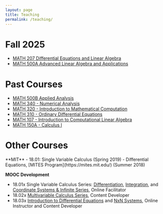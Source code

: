 ```yaml
---
layout: page
title: Teaching
permalink: /teaching/
---
```

# Fall 2025
<ul>
  <li><a href="https://catalog.fullerton.edu/preview_course_nopop.php?catoid=80&coid=541338">MATH 207 Differential Equations and Linear Algebra</a></li>
  <li><a href="https://catalog.fullerton.edu/preview_course_nopop.php?catoid=80&coid=541338">MATH 500A Advanced Linear Algebra and Applications</a></li>
</ul>
<h1>Past Courses</h1>
<ul>
  <li><a href="https://catalog.fullerton.edu/preview_course_nopop.php?catoid=95&coid=596661">MATH 500B Applied Analysis</a></li>
  <li><a href="https://catalog.fullerton.edu/preview_course_nopop.php?catoid=75&coid=518572">MATH 340 - Numerical Analysis</a></li>
  <li><a href="https://catalog.fullerton.edu/preview_course_nopop.php?catoid=70&coid=494089">MATH 320 - Introduction to Mathematical Computation</a></li>
  <li><a href="https://catalog.fullerton.edu/preview_course_nopop.php?catoid=95&coid=596633&print">MATH 310 - Ordinary Differential Equations</a></li>
  <li><a href="https://catalog.fullerton.edu/preview_course_nopop.php?catoid=80&coid=541336">MATH 107 - Introduction to Computational Linear Algebra</a></li>
  <li><a href="https://catalog.fullerton.edu/preview_course_nopop.php?catoid=80&coid=539101">MATH 150A - Calculus I</a></li>
</ul>
<h1>Other Courses</h1>
**MIT**
- 18.01: Single Variable Calculus (Spring 2019)
- Differential Equations, [MITES Program](https://mites.mit.edu/) (Summer 2018)

**MOOC Development**
- 18.01x Single Variable Calculus Series: [Differentiation](https://mitxonline.mit.edu/courses/course-v1:MITxT+18.01.1x/), [Integration](https://mitxonline.mit.edu/courses/course-v1:MITxT+18.01.2x/), and [Coordinate Systems & Infinite Series](https://mitxonline.mit.edu/courses/course-v1:MITxT+18.01.3x/), Online Facilitator
- 18.02x [Multivariable Calculus Series](https://mitxonline.mit.edu/courses/course-v1:MITxT+18.02.1x/), Content Developer
- 18.03x [Introduction to Differential Equations](https://mitxonline.mit.edu/courses/course-v1:MITxT+18.03.1x/) and [NxN Systems](https://mitxonline.mit.edu/courses/course-v1:MITxT+18.03.3x/), Online Instructor and Content Developer
